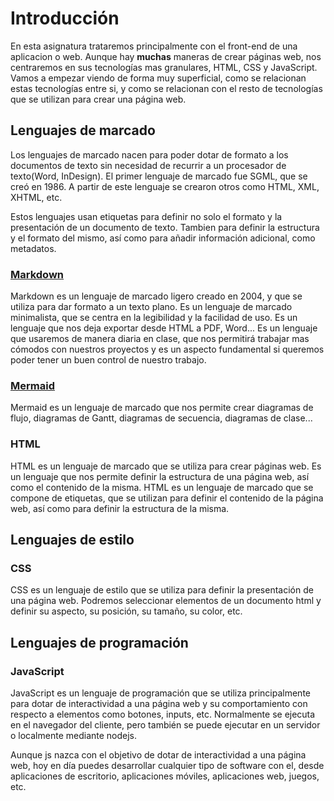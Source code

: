 # Introducción
En esta asignatura trataremos principalmente con el front-end de una aplicacion o web.
Aunque hay **muchas** maneras de crear páginas web, nos centraremos en sus tecnologías mas granulares, HTML, CSS y JavaScript.
Vamos a empezar viendo de forma muy superficial, como se relacionan estas tecnologías entre si, y como se relacionan con el resto de tecnologías que se utilizan para crear una página web.

## Lenguajes de marcado
Los lenguajes de marcado nacen para poder dotar de formato a los documentos de texto sin necesidad de recurrir a un procesador de texto(Word, InDesign). El primer lenguaje de marcado fue SGML, que se creó en 1986. A partir de este lenguaje se crearon otros como HTML, XML, XHTML, etc.

Estos lenguajes usan etiquetas para definir no solo el formato y la presentación de un documento de texto. Tambien para definir la estructura y el formato del mismo, así como para añadir información adicional, como metadatos.

### [Markdown](02_Markdown.md)
Markdown es un lenguaje de marcado ligero creado en 2004, y que se utiliza para dar formato a un texto plano. Es un lenguaje de marcado minimalista, que se centra en la legibilidad y la facilidad de uso. Es un lenguaje que nos deja exportar desde HTML a PDF, Word...
Es un lenguaje que usaremos de manera diaria en clase, que nos permitirá trabajar mas cómodos con nuestros proyectos y es un aspecto fundamental si queremos poder tener un buen control de nuestro trabajo.

### [Mermaid](03_Mermaid.md)
Mermaid es un lenguaje de marcado que nos permite crear diagramas de flujo, diagramas de Gantt, diagramas de secuencia, diagramas de clase...

### HTML
HTML es un lenguaje de marcado que se utiliza para crear páginas web. Es un lenguaje que nos permite definir la estructura de una página web, así como el contenido de la misma. HTML es un lenguaje de marcado que se compone de etiquetas, que se utilizan para definir el contenido de la página web, así como para definir la estructura de la misma.

## Lenguajes de estilo
### CSS
CSS es un lenguaje de estilo que se utiliza para definir la presentación de una página web. Podremos seleccionar elementos de un documento html y definir su aspecto, su posición, su tamaño, su color, etc.

## Lenguajes de programación
### JavaScript
JavaScript es un lenguaje de programación que se utiliza principalmente para dotar de interactividad a una página web y su comportamiento con respecto a elementos como botones, inputs, etc. Normalmente se ejecuta en el navegador del cliente, pero también se puede ejecutar en un servidor o localmente mediante nodejs.

Aunque js nazca con el objetivo de dotar de interactividad a una página web, hoy en día puedes desarrollar cualquier tipo de software con el, desde aplicaciones de escritorio, aplicaciones móviles, aplicaciones web, juegos, etc.
